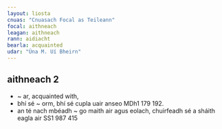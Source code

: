 ```yaml
---
layout: liosta
cnuas: "Cnuasach Focal as Teileann"
focal: aithneach
leagan: aithneach
rann: aidiacht
bearla: acquainted
udar: "Úna M. Uí Bheirn"
---
```


## aithneach 2

* ~ ar, acquainted with,
* bhí sé ~ orm, bhí sé cupla uair
anseo MDh1 179 192.
* an té nach mbéadh ~ go maith air agus
eolach, chuirfeadh sé a sháith eagla air SS1 987 415



